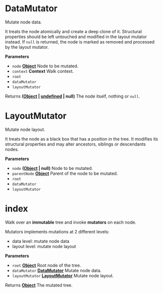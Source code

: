# DataMutator

Mutate node data.

It treats the node atomically and create a deep clone of it.
Structural properties should be left untouched and modified in the layout
mutator instead.
If `null` is returned, the node is marked as removed and processed by the
layout mutator.

**Parameters**

-   `node` **[Object](https://developer.mozilla.org/en-US/docs/Web/JavaScript/Reference/Global_Objects/Object)** Node to be mutated.
-   `context` **Context** Walk context.
-   `root`  
-   `dataMutator`  
-   `layoutMutator`  

Returns **([Object](https://developer.mozilla.org/en-US/docs/Web/JavaScript/Reference/Global_Objects/Object) \| [undefined](https://developer.mozilla.org/en-US/docs/Web/JavaScript/Reference/Global_Objects/undefined) | null)** The node itself, nothing or `null`.

# LayoutMutator

Mutate node layout.

It treats the node as a black box that has a position in the tree. It
modifies its structural properties and may alter ancestors, siblings or
descendants nodes.

**Parameters**

-   `node` **([Object](https://developer.mozilla.org/en-US/docs/Web/JavaScript/Reference/Global_Objects/Object) | null)** Node to be mutated.
-   `parentNode` **[Object](https://developer.mozilla.org/en-US/docs/Web/JavaScript/Reference/Global_Objects/Object)** Parent of the node to be mutated.
-   `root`  
-   `dataMutator`  
-   `layoutMutator`  

# index

Walk over an **immutable** tree and invoke **mutators** on each node.

Mutators implements mutations at 2 different levels:

-   data level: mutate node data
-   layout level: mutate node layout

**Parameters**

-   `root` **[Object](https://developer.mozilla.org/en-US/docs/Web/JavaScript/Reference/Global_Objects/Object)** Root node of the tree.
-   `dataMutator` **[DataMutator](#datamutator)** Mutate node data.
-   `layoutMutator` **[LayoutMutator](#layoutmutator)** Mutate node layout.

Returns **[Object](https://developer.mozilla.org/en-US/docs/Web/JavaScript/Reference/Global_Objects/Object)** The mutated tree.
